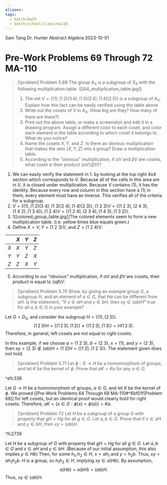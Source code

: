 ```yaml
---
aliases: 
tags:
  - batch/math
  - batch/school/class/ma110
---
```

Sam Tang
Dr. Hunter
Abstract Algebra
2023-10-01
# Pre-Work Problems 69 Through 72 MA-110

> [!problem] Problem 5.69
> The group $A_{4}$ is a subgroup of $S_{4}$ with the following multiplication table.
> ![[A4_multiplication_table.jpg]]
> 1. The set $V=\{ (1), (1\,2)(3\,4), (1\,3)(2\,4), (1\,4)(2\,3)\}$ is a subgroup of $A_{4}$. Explain how this fact can be easily verified using the table above
> 2. Write out the cosets of $V$ in $A_{4}$. (How big are they? How many of them are there?)
> 3. Print out the above table, or make a screenshot and edit it in a drawing program. Assign a different color to each coset, and color each element in the table according to which coset it belongs to. What do you notice?
> 4. Name the cosets $X,Y$, and $Z$. Is there an obvious multiplication that makes the sets $\{ X,Y,Z \}$ into a group? Draw a multiplication table.
> 5. According to the "obvious" multiplication, if $\alpha V$ and $\beta V$ are cosets, what coset is their product $(\alpha V)(\beta V)$?

1. We can easily verify the statement in 1. by looking at the top right 4x4 section which corresponds to $V$. Because all of the cells in this area are in $V$, it is closed under multiplication. Because $V$ contains $(1)$, it has the identity. Because every row and column in this section have a $(1)$ in them, every element must have an inverse. This verifies all of the criteria for a subgroup.
2. $V=\{ (1), (1\ 2)(3\ 4), (1\ 3)(2\ 4), (1\ 4)(2\ 3)\}$, $(1\ 2\ 3)V=\{ (1\ 2\ 3), (2\ 4\ 3), (1\ 4\ 2), (1\ 3\ 4) \}, (1\ 2\ 4)V=\{ (1\ 2 \ 4), (2\ 3\ 4),(1\ 4\ 3), (1\ 3\ 2) \}$.
3. ![[colored_group_table.jpg]]The colored elements seem to form a new multiplication table. (i.e. yellow times blue equals green.)
4. Define $X=V, Y=(1\ 2\ 3)V$, and $Z=(1\ 2\ 4)V$.

|     | $X$ | $Y$ | $Z$ |
| --- | --- | --- | --- |
| $X$ | $X$ | $Y$ | $Z$ |
| $Y$ | $Y$ | $Z$ | $X$ |
| $Z$ | $Z$ | $X$ | $Y$ |

5. According to our "obvious" multiplication, if $\alpha V$ and $\beta V$ are cosets, their product is equal to $(\alpha \beta)V$.

> [!problem] Problem 5.70
> Show, by giving an example group $G$, a subgroup $H$, and an element of $a \in G$, that $Ha$ can be different from $aH$. Is the statement, "If $x \in aH$ and $y \in bH$, then $xy \in (ab)H$" true for all $a,b \in G$ in your example?

Let $G=D_{3}$, and consider the subgroup $H=\{ (1), (2\,3) \}$. 
$$
(1\,2\,3)H=\{ (1\,2\,3),(1\,2) \} \neq \{ (1\,2\,3),(1\,3) \} =H(1\,2\,3).
$$
Therefore, in general, left cosets are not equal to right cosets.

In this example, if we choose $a=(1\ 2\ 3)$,  $b = (2\ 3)$, $x=(1)$, and $y =(2\ 3)$,
then $xy=(2\ 3)\notin (ab)H=(1\ 2)H = \{ (1\ 2), (1\ 2\ 3) \}$. The statement given does not hold.

> [!problem] Problem 5.71
> Let $\phi:G\longrightarrow H$ be a homomorphism of groups, and let $K$ be the kernel of $\phi$. Prove that $aK=Ka$ for any $a \in G$.

^efc336

Let $G\longrightarrow H$ be a homomorphism of groups, $a \in G$, and let $K$ be the kernel of $\phi$. We proved [[Pre-Work Problems 64 Through 68 MA-110#^6bf01f|Problem 68]] for left cosets, but an identical proof would clearly hold for right cosets. Therefore, $aK=\{ x \in G: \phi(x)=\phi(a) \}=Ka$.

> [!problem] Problem 72
> Let $H$ be a subgroup of a group $G$ with property that $gH=Hg$ for all $g \in G$. Let $a,b \in G$. Prove that if $x \in aH$ and $y \in bH$, then $xy=(ab)H$.

^fc2739

Let $H$ be a subgroup of $G$ with property that $gH=Hg$ for all $g \in G$. Let $a,b \in G$ and $x \in aH$ and $y \in bH$. (Because of our initial assumption, this also implies $y \in Hb$) Then, for some $h_{1},h_{2} \in H$, $x=ah_{1}$ and $y=h_{2}b$. Thus, $xy=ah_{1}h_{2}b$. $H$ is a group, so $h_{1}h_{2} \in H$, implying $xy \in a(Hb)$. By assumption, 
$$
a(Hb)=a(bH)=(ab)H.
$$
Thus, $xy \in (ab)H$.
